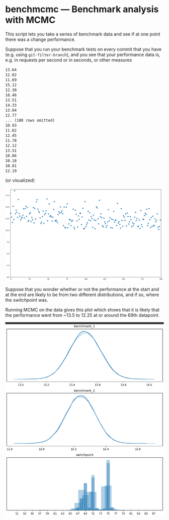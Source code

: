 # benchmcmc — Benchmark analysis with MCMC

This script lets you take a series of benchmark data and see if at one
point there was a change performance.

Suppose that you run your benchmark tests on every commit that you have
(e.g. using `git-filter-branch`), and you see that your performance data
is, e.g. in requests per second or in seconds, or other measures

```
13.64
12.82
11.69
15.12
12.30
18.46
13.51
14.33
13.84
12.77
... (180 rows omitted)
10.93
11.02
12.45
11.78
12.12
13.51
10.66
10.18
10.81
12.19
```

(or visualized)

![scatterplot of performance over time](https://raw.githubusercontent.com/pgdr/benchmcmc/main/assets/benchscatter.png)

Suppose that you wonder whether or not the performance at the start and
at the end are likely to be from two different distributions, and if so,
where the _switchpoint_ was.

Running MCMC on the data gives this plot which shows that it is likely
that the performance went from ~13.5 to 12.25 at or around the 69th
datapoint.

![traceplot](https://raw.githubusercontent.com/pgdr/benchmcmc/main/assets/benchmcmc.png)
